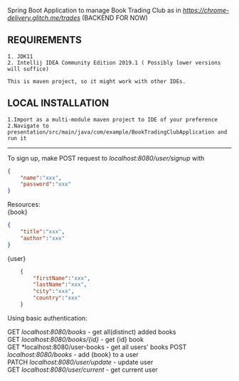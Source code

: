 Spring Boot Application to manage Book Trading Club as in *https://chrome-delivery.glitch.me/trades*  (BACKEND FOR NOW)

## REQUIREMENTS
    1. JDK11
    2. Intellij IDEA Community Edition 2019.1 ( Possibly lower versions will suffice)
    
    This is maven project, so it might work with other IDEs. 

## LOCAL INSTALLATION   
    1.Import as a multi-module maven project to IDE of your preference  
    2.Navigate to presentation/src/main/java/com/example/BookTradingClubApplication and run it
***
To sign up, make POST request to *localhost:8080/user/signup*
with   
```json
{  
    "name":"xxx",  
    "password":"xxx"  
}
```

Resources:   
{book} 
```json
{  
    "title":"xxx",
    "author":"xxx"
}
```
{user}
```json
    {
        "firstName":"xxx",
        "lastName":"xxx",
        "city":"xxx",
        "country":"xxx"
    }
```


  
Using basic authentication:

GET *localhost:8080/books* - get all(distinct) added books  
GET *localhost:8080/books/{id}* - get {id} book  
GET *localhost:8080/user-books - get all users' books
POST *localhost:8080/books* - add {book} to a user     
PATCH *localhost:8080/user/update* - update user  
GET *localhost:8080/user/current* - get current user


